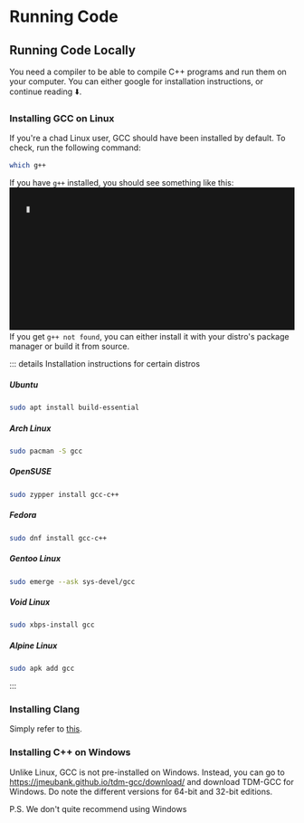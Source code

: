 # Running Code

## Running Code Locally

You need a compiler to be able to compile C++ programs and run them on your computer. You can either google for installation instructions, or continue reading ⬇️.

### Installing GCC on Linux

If you're a chad Linux user, GCC should have been installed by default. To check, run the following command:

```sh
which g++
```

If you have `g++` installed, you should see something like this:
![GCC installed](/whichg++.gif)
If you get `g++ not found`, you can either install it with your distro's package manager or build it from source.

::: details Installation instructions for certain distros

##### Ubuntu

```sh
sudo apt install build-essential
```

##### Arch Linux

```sh
sudo pacman -S gcc
```

##### OpenSUSE

```sh
sudo zypper install gcc-c++
```

##### Fedora

```sh
sudo dnf install gcc-c++
```

##### Gentoo Linux

```sh
sudo emerge --ask sys-devel/gcc
```

##### Void Linux

```sh
sudo xbps-install gcc
```

##### Alpine Linux

```sh
sudo apk add gcc
```

:::

### Installing Clang

Simply refer to [this](https://releases.llvm.org/download.html).

### Installing C++ on Windows

Unlike Linux, GCC is not pre-installed on Windows. Instead, you can go to https://jmeubank.github.io/tdm-gcc/download/ and download TDM-GCC for Windows. Do note the different versions for 64-bit and 32-bit editions.

P.S. We don't quite recommend using Windows
